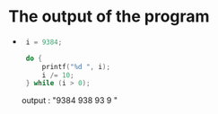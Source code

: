 # The output of the program

-  ```C
    i = 9384;

    do {
        printf("%d ", i);
        i /= 10;
    } while (i > 0);
    ```

    output :
        "9384 938 93 9 "